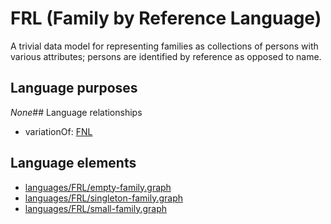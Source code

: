 # FRL (Family by Reference Language)
A trivial data model for representing families as collections of persons with various attributes; persons are identified by reference as opposed to name.
## Language purposes
_None_## Language relationships
* variationOf: [FNL](languages/fnl.html)
## Language elements
* [languages/FRL/empty-family.graph](https://github.com/softlang/yas/blob/master/languages/FRL/empty-family.graph)
* [languages/FRL/singleton-family.graph](https://github.com/softlang/yas/blob/master/languages/FRL/singleton-family.graph)
* [languages/FRL/small-family.graph](https://github.com/softlang/yas/blob/master/languages/FRL/small-family.graph)
